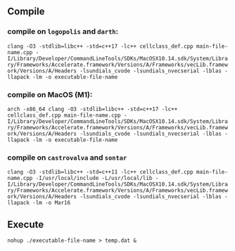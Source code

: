 ## Compile

### compile on `logopolis` and `darth`:

`clang -O3 -stdlib=libc++ -std=c++17 -lc++ cellclass_def.cpp main-file-name.cpp -I/Library/Developer/CommandLineTools/SDKs/MacOSX10.14.sdk/System/Library/Frameworks/Accelerate.framework/Versions/A/Frameworks/vecLib.framework/Versions/A/Headers -lsundials_cvode -lsundials_nvecserial -lblas -llapack -lm -o executable-file-name`

### compile on MacOS (M1):

`arch -x86_64 clang -O3 -stdlib=libc++ -std=c++17 -lc++ cellclass_def.cpp main-file-name.cpp -I/Library/Developer/CommandLineTools/SDKs/MacOSX10.14.sdk/System/Library/Frameworks/Accelerate.framework/Versions/A/Frameworks/vecLib.framework/Versions/A/Headers -lsundials_cvode -lsundials_nvecserial -lblas -llapack -lm -o executable-file-name`

### compile on `castrovalva` and `sontar`

`clang -O3 -stdlib=libc++ -std=c++11 -lc++ cellclass_def.cpp main-file-name.cpp -I/usr/local/include -L/usr/local/lib -I/Library/Developer/CommandLineTools/SDKs/MacOSX10.14.sdk/System/Library/Frameworks/Accelerate.framework/Versions/A/Frameworks/vecLib.framework/Versions/A/Headers -lsundials_cvode -lsundials_nvecserial -lblas -llapack -lm -o Mar16`

## Execute

`nohup ./executable-file-name > temp.dat &`
